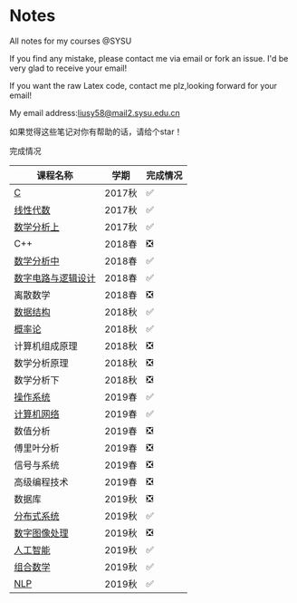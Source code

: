 # Notes
All notes for my courses @SYSU

If you find any mistake, please contact me via email or fork an issue. I'd be very glad to receive your email!

If you want the raw Latex code, contact me plz,looking forward for your email!

My email address:liusy58@mail2.sysu.edu.cn


如果觉得这些笔记对你有帮助的话，请给个star！

完成情况


|课程名称|学期|完成情况|
|-|-|-|
|[C](https://github.com/liusy58/Notes/tree/master/C)|2017秋|✅|
|[线性代数](https://github.com/liusy58/Notes/tree/master/%E7%BA%BF%E6%80%A7%E4%BB%A3%E6%95%B0)|2017秋|✅|
|[数学分析上](https://github.com/liusy58/Notes/tree/master/%E6%95%B0%E5%AD%A6%E5%88%86%E6%9E%90%E4%B8%8A)|2017秋|✅|
|C++|2018春|❎|
|[数学分析中](https://github.com/liusy58/Notes/tree/master/%E6%95%B0%E5%AD%A6%E5%88%86%E6%9E%90%E4%B8%AD)|2018春|✅|
|[数字电路与逻辑设计](https://github.com/liusy58/Notes/tree/master/%E6%95%B0%E5%AD%97%E7%94%B5%E8%B7%AF%E4%B8%8E%E9%80%BB%E8%BE%91%E8%AE%BE%E8%AE%A1)|2018春|✅|
|离散数学|2018春|❎|
|[数据结构](https://github.com/liusy58/Notes/tree/master/%E6%95%B0%E6%8D%AE%E7%BB%93%E6%9E%84)|2018秋|✅|
|[概率论](https://github.com/liusy58/Notes/tree/master/%E6%A6%82%E7%8E%87%E8%AE%BA)|2018秋|✅|
|计算机组成原理|2018秋|❎|
|数学分析原理|2018秋|❎|
|数学分析下|2018秋|❎|
|[操作系统](https://github.com/liusy58/Notes/tree/master/%E6%93%8D%E4%BD%9C%E7%B3%BB%E7%BB%9F)|2019春|✅|
|[计算机网络](https://github.com/liusy58/Notes/tree/master/%E8%AE%A1%E7%AE%97%E6%9C%BA%E7%BD%91%E7%BB%9C)|2019春|✅|
|数值分析|2019春|❎|
|傅里叶分析|2019春|❎|
|信号与系统|2019春|❎|
|高级编程技术|2019春|❎|
|数据库|2019秋|❎|
|[分布式系统](https://github.com/liusy58/Notes/tree/master/%E5%88%86%E5%B8%83%E5%BC%8F%E7%B3%BB%E7%BB%9F)|2019秋|✅|
|[数字图像处理]()|2019秋|❎|
|[人工智能](https://github.com/liusy58/Notes/tree/master/%E4%BA%BA%E5%B7%A5%E6%99%BA%E8%83%BD)|2019秋|✅|
|[组合数学](https://github.com/liusy58/Notes/tree/master/%E7%BB%84%E5%90%88%E6%95%B0%E5%AD%A6)|2019秋|✅|
|[NLP](https://github.com/liusy58/Notes/tree/master/NLP)|2019秋|✅|
